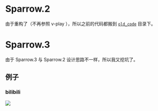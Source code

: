 # Sparrow.2

由于重构了（不再参照 v-play ），所以之前的代码都搬到 [`old_code`](old_code/README.md) 目录下。

# Sparrow.3

由于 Sparrow.3 与 Sparrow.2 设计思路不一样，所以我又挖坑了。

## 例子

### bilibili

![](Sparrow.3/demo/bilibili/ShotScreen/001.gif)
